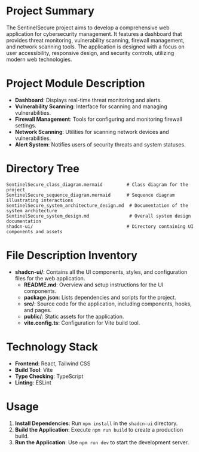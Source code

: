 # Project Summary
The SentinelSecure project aims to develop a comprehensive web application for cybersecurity management. It features a dashboard that provides threat monitoring, vulnerability scanning, firewall management, and network scanning tools. The application is designed with a focus on user accessibility, responsive design, and security controls, utilizing modern web technologies.

# Project Module Description
- **Dashboard**: Displays real-time threat monitoring and alerts.
- **Vulnerability Scanning**: Interface for scanning and managing vulnerabilities.
- **Firewall Management**: Tools for configuring and monitoring firewall settings.
- **Network Scanning**: Utilities for scanning network devices and vulnerabilities.
- **Alert System**: Notifies users of security threats and system statuses.

# Directory Tree
```
SentinelSecure_class_diagram.mermaid         # Class diagram for the project
SentinelSecure_sequence_diagram.mermaid      # Sequence diagram illustrating interactions
SentinelSecure_system_architecture_design.md  # Documentation of the system architecture
SentinelSecure_system_design.md               # Overall system design documentation
shadcn-ui/                                   # Directory containing UI components and assets
```

# File Description Inventory
- **shadcn-ui/**: Contains all the UI components, styles, and configuration files for the web application.
  - **README.md**: Overview and setup instructions for the UI components.
  - **package.json**: Lists dependencies and scripts for the project.
  - **src/**: Source code for the application, including components, hooks, and pages.
  - **public/**: Static assets for the application.
  - **vite.config.ts**: Configuration for Vite build tool.

# Technology Stack
- **Frontend**: React, Tailwind CSS
- **Build Tool**: Vite
- **Type Checking**: TypeScript
- **Linting**: ESLint

# Usage
1. **Install Dependencies**: Run `npm install` in the `shadcn-ui` directory.
2. **Build the Application**: Execute `npm run build` to create a production build.
3. **Run the Application**: Use `npm run dev` to start the development server.
